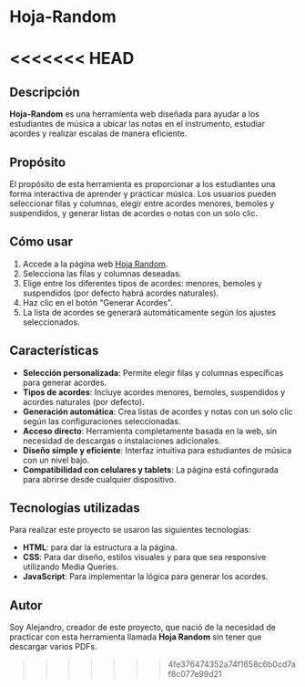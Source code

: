# Hoja-Random

<<<<<<< HEAD
=======
## Descripción
**Hoja-Random** es una herramienta web diseñada para ayudar a los estudiantes de música a ubicar las notas en el instrumento, estudiar acordes y realizar escalas de manera eficiente.

## Propósito
El propósito de esta herramienta es proporcionar a los estudiantes una forma interactiva de aprender y practicar música. Los usuarios pueden seleccionar filas y columnas, elegir entre acordes menores, bemoles y suspendidos, y generar listas de acordes o notas con un solo clic.

## Cómo usar
1. Accede a la página web [Hoja Random](https://24861379.github.io/Hoja-Random/).
2. Selecciona las filas y columnas deseadas.
3. Elige entre los diferentes tipos de acordes: menores, bemoles y suspendidos (por defecto habrá acordes naturales).
4. Haz clic en el botón "Generar Acordes".
5. La lista de acordes se generará automáticamente según los ajustes             seleccionados.

## Características
- **Selección personalizada**: Permite elegir filas y columnas específicas para generar acordes.
- **Tipos de acordes**: Incluye acordes menores, bemoles, suspendidos y acordes naturales (por defecto).
- **Generación automática**: Crea listas de acordes y notas con un solo clic según las configuraciones seleccionadas.
- **Acceso directo**: Herramienta completamente basada en la web, sin necesidad de descargas o instalaciones adicionales.
- **Diseño simple y eficiente**: Interfaz intuitiva para estudiantes de música con un nivel bajo.
- **Compatibilidad con celulares y tablets**: La página está cofingurada para abrirse desde cualquier dispositivo.

## Tecnologías utilizadas
Para realizar este proyecto se usaron las siguientes tecnologías:
- **HTML**: para dar la estructura a la página.
- **CSS**: Para dar diseño, estilos visuales y para que sea responsive utilizando Media Queries.
- **JavaScript**: Para implementar la lógica para generar los acordes.

## Autor
Soy Alejandro, creador de este proyecto, que nació de la necesidad de practicar con esta herramienta llamada **Hoja Random** sin tener que descargar varios PDFs.
>>>>>>> 4fe376474352a74f1658c6b0cd7af8c077e99d21
